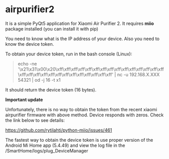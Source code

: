 # airpurifier2
It is a simple PyQt5 application for Xiaomi Air Purifier 2. It requires **miio** package installed (you can install it with pip)

You need to know what is the IP address of your device.
Also you need to know the device token.

To obtain your device token, run in the bash console (Linux):

> echo -ne '\x21\x31\x00\x20\xff\xff\xff\xff\xff\xff\xff\xff\xff\xff\xff\xff\xff\xff\xff\xff\xff\xff\xff\xff\xff\xff\xff\xff\xff\xff\xff\xff' | nc -u 192.168.X.XXX 54321 | od -j 16 -t x1

It should return the device token (16 bytes).

**Important update**

Unfortunately, there is no way to obtain the token from the recent xiaomi airpurifier firmware with above method.
Device responds with zeros. Check the link below to see details:

https://github.com/rytilahti/python-miio/issues/461

The fastest way to obtain the device token is use proper version of the Android Mi Home app (5.4.49) and view the log file in the /SmartHome/logs/plug_DeviceManager
